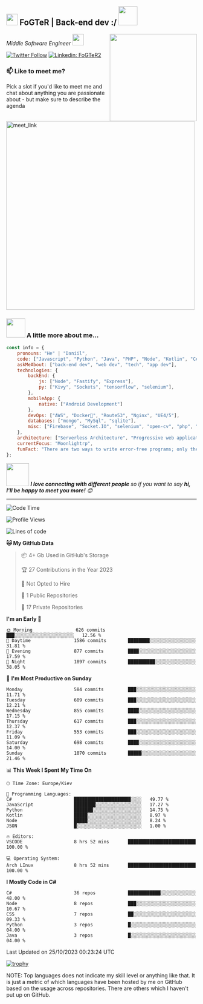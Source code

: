 <h2><img src="https://emojis.slackmojis.com/emojis/images/1531849430/4246/blob-sunglasses.gif?1531849430" width="30"/> FoGTeR | Back-end dev :/ <img src="https://media.giphy.com/media/12oufCB0MyZ1Go/giphy.gif" width="50"></h2>
<img align='right' src="https://media.giphy.com/media/M9gbBd9nbDrOTu1Mqx/giphy.gif" width="230">
<p><em>Middle Software Engineer <!--at <a href="">OneOrigin-->
</a><img src="https://media.giphy.com/media/WUlplcMpOCEmTGBtBW/giphy.gif" width="30"> 
</em></p>

[![Twitter Follow](https://img.shields.io/twitter/follow/misteranmol?label=Follow)](https://twitter.com/FoGTeR2)
[![Linkedin: FoGTeR2](https://img.shields.io/badge/-fogter2-blue?style=flat-square&logo=Linkedin&logoColor=white&link=https://www.linkedin.com/in/fogter2-p-singh/)](https://www.linkedin.com/in/%D0%B4%D0%B0%D0%BD%D1%8F-%D0%BD%D0%BE%D0%B2%D1%96%D0%BA%D0%BE%D0%B2-924ab7198/)


### 📫 Like to meet me?

Pick a slot if you'd like to meet me and chat about anything you are passionate about - but make sure to describe the agenda

<a href="https://calendly.com/fogter/30min" target="_blank"><img width="498" alt="meet_link" src="https://user-images.githubusercontent.com/15426564/144297439-f530f383-e73e-41e0-9914-a9b7d3f432e5.png"></a>

### <img src="https://media.giphy.com/media/VgCDAzcKvsR6OM0uWg/giphy.gif" width="50"> A little more about me...  

```javascript
const info = {
    pronouns: "He" | "Daniil",
    code: ["Javascript", "Python", "Java", "PHP", "Node", "Kotlin", "C#", "C++", "Java"],
    askMeAbout: ["back-end dev", "web dev", "tech", "app dev"],
    technologies: {
        backEnd: {
            js: ["Node", "Fastify", "Express"],
            py: ["Kivy", "Sockets", "tensorflow", "selenium"],
        },
        mobileApp: {
            native: ["Android Development"]
        },
        devOps: ["AWS", "Docker🐳", "Route53", "Nginx", "UE4/5"],
        databases: ["mongo", "MySql", "sqlite"],
        misc: ["Firebase", "Socket.IO", "selenium", "open-cv", "php", "SuiteApp"]
    },
    architecture: ["Serverless Architecture", "Progressive web applications", "Single page applications"],
    currentFocus: "Moonlightrp",
    funFact: "There are two ways to write error-free programs; only the third one works"
};
```

<img src="https://media.giphy.com/media/LnQjpWaON8nhr21vNW/giphy.gif" width="60"> <em><b>I love connecting with different people</b> so if you want to say <b>hi, I'll be happy to meet you more!</b> 😊</em>

---
![Code Time](http://img.shields.io/badge/Code%20Time-2%2C390%20hrs%2034%20mins-blue)

![Profile Views](http://img.shields.io/badge/Profile%20Views-442-blue)

![Lines of code](https://img.shields.io/badge/From%20Hello%20World%20I%27ve%20Written-4.8%20million%20lines%20of%20code-blue)

**🐱 My GitHub Data** 

> 📦 4+ Gb Used in GitHub's Storage 
 > 
> 🏆 27 Contributions in the Year 2023
 > 
> 🚫 Not Opted to Hire
 > 
> 📜 1 Public Repositories 
 > 
> 🔑 17 Private Repositories 
 > 
**I'm an Early 🐤** 

```text
🌞 Morning                626 commits         ███░░░░░░░░░░░░░░░░░░░░░░   12.56 % 
🌆 Daytime                1586 commits        ████████░░░░░░░░░░░░░░░░░   31.81 % 
🌃 Evening                877 commits         ████░░░░░░░░░░░░░░░░░░░░░   17.59 % 
🌙 Night                  1897 commits        ██████████░░░░░░░░░░░░░░░   38.05 % 
```
📅 **I'm Most Productive on Sunday** 

```text
Monday                   584 commits         ███░░░░░░░░░░░░░░░░░░░░░░   11.71 % 
Tuesday                  609 commits         ███░░░░░░░░░░░░░░░░░░░░░░   12.21 % 
Wednesday                855 commits         ████░░░░░░░░░░░░░░░░░░░░░   17.15 % 
Thursday                 617 commits         ███░░░░░░░░░░░░░░░░░░░░░░   12.37 % 
Friday                   553 commits         ███░░░░░░░░░░░░░░░░░░░░░░   11.09 % 
Saturday                 698 commits         ████░░░░░░░░░░░░░░░░░░░░░   14.00 % 
Sunday                   1070 commits        █████░░░░░░░░░░░░░░░░░░░░   21.46 % 
```


📊 **This Week I Spent My Time On** 

```text
🕑︎ Time Zone: Europe/Kiev

💬 Programming Languages: 
C#                       █████████████████████░░░░   49.77 %
JavaScript               ████████░░░░░░░░░░░░░░░░░   17.27 %
Python                   ███████░░░░░░░░░░░░░░░░░░   14.75 %
Kotlin                   █████░░░░░░░░░░░░░░░░░░░░   8.97 %
Node                     █████░░░░░░░░░░░░░░░░░░░░   8.24 %
JSON                     █░░░░░░░░░░░░░░░░░░░░░░░░   1.00 %

🔥 Editors: 
VSCODE                   8 hrs 52 mins       █████████████████████████   100.00 % 

💻 Operating System: 
Arch LInux               8 hrs 52 mins       █████████████████████████   100.00 % 
```

**I Mostly Code in C#** 

```text
C#                       36 repos            ████████████░░░░░░░░░░░░░   48.00 % 
Node                     8 repos             ███░░░░░░░░░░░░░░░░░░░░░░   10.67 % 
CSS                      7 repos             ██░░░░░░░░░░░░░░░░░░░░░░░   09.33 % 
Python                   3 repos             █░░░░░░░░░░░░░░░░░░░░░░░░   04.00 % 
Java                     3 repos             █░░░░░░░░░░░░░░░░░░░░░░░░   04.00 % 
```




 Last Updated on 25/10/2023 00:23:24 UTC

[![trophy](https://github-profile-trophy.vercel.app/?username=FoGTeR&theme=onedark)](https://github.com/FoGTeR/github-profile-trophy)

NOTE: Top languages does not indicate my skill level or anything like that. It is just a metric of which languages have been hosted by me on GitHub based on the usage across repositories. There are others which I haven't put up on GitHub.
